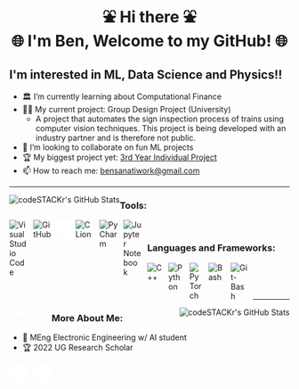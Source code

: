 <div align="center">
  <center><h1>⛲ Hi there ⛲ <br />🌐 I'm Ben, Welcome to my GitHub! 🌐</h1></center>
</div>

## I'm interested in ML, Data Science and Physics!!
- 🏛️ I’m currently learning about Computational Finance
- 🧑‍💻 My current project: Group Design Project (University)
  - A project that automates the sign inspection process of trains using computer vision techniques. This project is being developed with an industry partner and is therefore not public.
- 🚀 I’m looking to collaborate on fun ML projects
- 🏆 My biggest project yet: [3rd Year Individual Project](https://github.com/ben-sanati/P3-IP-Class-Granular-Classifications)
- 📫 How to reach me: bensanatiwork@gmail.com

---

<a href="https://github.com/ben-sanati"><img align="left" alt="codeSTACKr's GitHub Stats" src="https://github-readme-stats-eight-theta.vercel.app/api?username=ben-sanati&count_private=true&show_icons=true&hide_border=true&cardType=level&theme=tokyonight&icon_color=aa00d6&text_color=22d6c4" /></a>

### Tools:

<a href="https://code.visualstudio.com/"><img align="left" alt="Visual Studio Code" width="33px" src="https://cdn.jsdelivr.net/gh/devicons/devicon/icons/vscode/vscode-original.svg" style="padding-right:10px;" /></a>
<a href="https://github.com/"><img align="left" alt="GitHub" width="33px" src="https://user-images.githubusercontent.com/3369400/139447912-e0f43f33-6d9f-45f8-be46-2df5bbc91289.png" style="padding-right:10px;" /></a>
<a href="https://ubuntu.com/"><img align="left" alt="Terminal" width="33px" src="./img/terminal-dark.svg" /></a>
<a href="https://www.jetbrains.com/clion/"><img align="left" alt="CLion" width="33px" src="https://upload.wikimedia.org/wikipedia/commons/6/62/Clion.svg" style="padding-right:10px;" /></a>
<a href="https://www.jetbrains.com/pycharm/"><img align="left" alt="PyCharm" width="33px" src="https://upload.wikimedia.org/wikipedia/commons/1/1d/PyCharm_Icon.svg" style="padding-right:10px;" /></a>
<a href="https://jupyter.org/"><img align="left" alt="Jupyter Notebook" width="33px" src="https://upload.wikimedia.org/wikipedia/commons/3/38/Jupyter_logo.svg" style="padding-right:10px;" /></a>

<br />

### Languages and Frameworks:

<a href="https://en.wikipedia.org/wiki/C%2B%2B"><img align="left" alt="C++" width="28px" src="https://upload.wikimedia.org/wikipedia/commons/1/18/ISO_C%2B%2B_Logo.svg" style="padding-right:10px;" /></a>
<a href="https://www.python.org/"><img align="left" alt="Python" width="28px" src="https://upload.wikimedia.org/wikipedia/commons/c/c3/Python-logo-notext.svg" style="padding-right:10px;" /></a>
<a href="https://pytorch.org/get-started/locally/"><img align="left" alt="PyTorch" width="24px" src="https://upload.wikimedia.org/wikipedia/commons/1/10/PyTorch_logo_icon.svg" style="padding-right:10px;" /></a>
<a href="https://www.gnu.org/software/bash/"><img align="left" alt="Bash" width="30px" src="https://upload.wikimedia.org/wikipedia/commons/4/4b/Bash_Logo_Colored.svg" style="padding-right:10px;" /></a>
<a href="https://git-scm.com/"><img align="left" alt="Git-Bash" width="30px" src="https://upload.wikimedia.org/wikipedia/commons/3/3f/Git_icon.svg" style="padding-right:10px;" /></a>
<a href="https://www.latex-project.org/"><img align="left" alt="Latex" width="66px" src="./img/LatexImg.png" style="padding-right:10px;" /></a>


<br />
<br />
<br />

---

<a href="https://github.com/ben-sanati"><img align="right" alt="codeSTACKr's GitHub Stats" src="https://github-readme-stats-eight-theta.vercel.app/api/top-langs/?username=ben-sanati&langs_count=6&layout=compact" /></a>

### More About Me:

- 🤖 MEng Electronic Engineering w/ AI student
- 🏆 2022 UG Research Scholar 

<a href=./files/CV.pdf><img align="left" alt="CV" width="33px" src="./img/CV.png" style="padding-right:10px;" /></a>
<a href="https://www.linkedin.com/in/benjamin-sanati"><img align="left" alt="LinkedIn" width="33px" src="./img/linkedin-dark.svg" style="padding-right:10px;" /></a>
